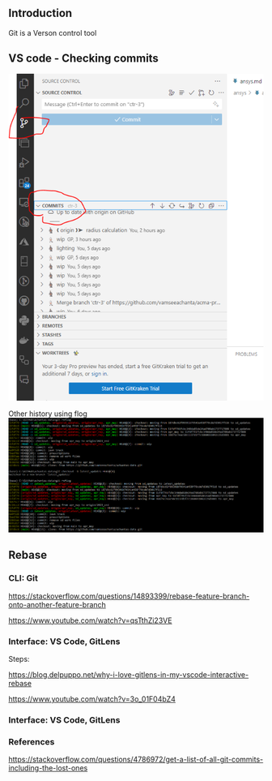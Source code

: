 ## Introduction

Git is a Verson control tool

## VS code - Checking commits

![commit history](image.png)

Other history using flog
![alt text](image-1.png)

## Rebase

### CLI: Git

<https://stackoverflow.com/questions/14893399/rebase-feature-branch-onto-another-feature-branch>

<https://www.youtube.com/watch?v=qsTthZi23VE>

### Interface: VS Code, GitLens

Steps:

<https://blog.delpuppo.net/why-i-love-gitlens-in-my-vscode-interactive-rebase>

<https://www.youtube.com/watch?v=3o_01F04bZ4>

### Interface: VS Code, GitLens

### References

<https://stackoverflow.com/questions/4786972/get-a-list-of-all-git-commits-including-the-lost-ones>
